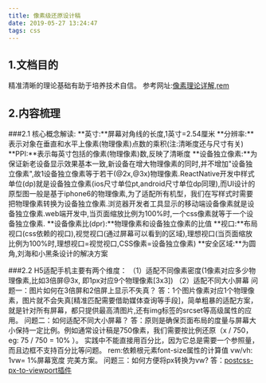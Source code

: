 ```yaml
---
title: 像素级还原设计稿
date: 2019-05-27 13:24:47
tags: css
---
```

## 1.文档目的
精准清晰的理论基础有助于培养技术自信。
参考网址:[像素理论详解](http://mp.weixin.qq.com/s?__biz=MzA5NzkwNDk3MQ==&mid=2650589824&idx=1&sn=8e665900ff5ad912707e215a0bfedc3f&chksm=8891daa4bfe653b2891aab2bcfa4b51129a65ee0ade08a65545043feaea6813291320063b8d4&mpshare=1&scene=23&srcid=0602q4MMmCCe6pPUE1XNnYhH#rd),[rem](https://github.com/amfe/lib-flexible)

## 2.内容梳理
###2.1 核心概念解读:
**英寸:**屏幕对角线的长度,1英寸=2.54厘米
**分辨率:**表示对象在垂直和水平上像素(物理像素)点数的乘积(注:清晰度还与尺寸有关)
**PPI:**表示每英寸包括的像素(物理像素)数,反映了清晰度
**设备独立像素:**为保证新老设备显示效果基本一致,新设备在增大物理像素的同时,并不增加"设备独立像素",故1设备独立像素等于若干(@2x,@3x)物理像素.ReactNative开发中样式单位(dp)就是设备独立像素(ios尺寸单位pt,android尺寸单位dp同理),而UI设计的原型图一般是基于iphone6的物理像素,为了适配所有机型，我们在写样式时需要把物理像素转换为设备独立像素.浏览器开发者工具显示的移动端设备像素就是设备独立像素.web端开发中,当页面缩放比例为100%时,一个css像素就等于一个设备独立像素.
**设备像素比(dpr):**物理像素和设备独立像素的比值
**视口:**布局视口(css依赖的视口),视觉视口(通过屏幕可以看到的区域),理想视口(当页面缩放比例为100%时,理想视口=视觉视口,CSS像素=设备独立像素)
**安全区域:**为圆角,刘海和小黑条设计的解决方案

###2.2 H5适配手机主要有两个维度：
（1）适配不同像素密度(1像素对应多少物理像素,比如3倍屏@3x, 即1px对应9个物理像素[3x3])
（2）适配不同大小屏幕
问题一：图片如何在3倍屏和2倍屏上显示不失真？
答：1个图片像素对应1个物理像素，图片就不会失真[精准匹配需要借助媒体查询等手段]，简单粗暴的适配方案，就是针对所有屏幕，都只提供最高清图片,还有img标签的srcset等高级属性的应用。
问题二：如何适配不同大小屏幕？
答：原则是确保页面布局的度量与屏幕大小保持一定比例。例如通常设计稿是750像素，我们需要按比例还原（x / 750，eg: 75 / 750 = 10% ）。
实践中不能直接用百分比，因为它总是需要一个参照量，而且边框不支持百分比等问题。
rem:依赖根元素font-size属性的计算值
vw/vh: 1vw= 1%屏幕宽度 完美方案。
问题三：如何方便将px转换为vw?
答：[postcss-px-to-viewport插件](https://www.npmjs.com/package/postcss-px-to-viewport)
